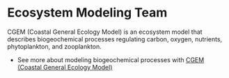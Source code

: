# Ecosystem Modeling Team
CGEM (Coastal General Ecology Model) is an ecosystem model that describes biogeochemical processes regulating carbon, oxygen, nutrients, phytoplankton, and zooplankton. 
- See more about modeling biogeochemical processes with [CGEM (Coastal General Ecology Model)](https://github.com/OyBcSt/cgem-schism)
